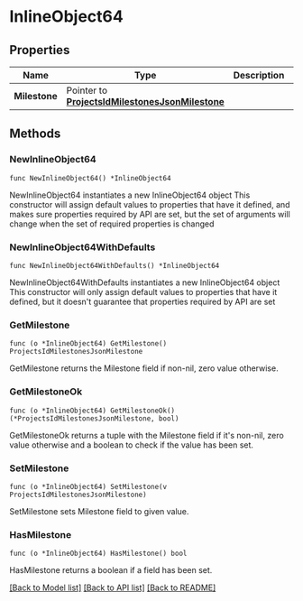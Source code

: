 # InlineObject64

## Properties

Name | Type | Description | Notes
------------ | ------------- | ------------- | -------------
**Milestone** | Pointer to [**ProjectsIdMilestonesJsonMilestone**](_projects__id__milestones_json_milestone.md) |  | [optional] 

## Methods

### NewInlineObject64

`func NewInlineObject64() *InlineObject64`

NewInlineObject64 instantiates a new InlineObject64 object
This constructor will assign default values to properties that have it defined,
and makes sure properties required by API are set, but the set of arguments
will change when the set of required properties is changed

### NewInlineObject64WithDefaults

`func NewInlineObject64WithDefaults() *InlineObject64`

NewInlineObject64WithDefaults instantiates a new InlineObject64 object
This constructor will only assign default values to properties that have it defined,
but it doesn't guarantee that properties required by API are set

### GetMilestone

`func (o *InlineObject64) GetMilestone() ProjectsIdMilestonesJsonMilestone`

GetMilestone returns the Milestone field if non-nil, zero value otherwise.

### GetMilestoneOk

`func (o *InlineObject64) GetMilestoneOk() (*ProjectsIdMilestonesJsonMilestone, bool)`

GetMilestoneOk returns a tuple with the Milestone field if it's non-nil, zero value otherwise
and a boolean to check if the value has been set.

### SetMilestone

`func (o *InlineObject64) SetMilestone(v ProjectsIdMilestonesJsonMilestone)`

SetMilestone sets Milestone field to given value.

### HasMilestone

`func (o *InlineObject64) HasMilestone() bool`

HasMilestone returns a boolean if a field has been set.


[[Back to Model list]](../README.md#documentation-for-models) [[Back to API list]](../README.md#documentation-for-api-endpoints) [[Back to README]](../README.md)


